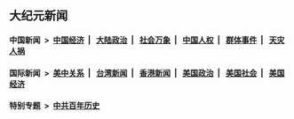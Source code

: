 ## 大纪元新闻

#### 中国新闻 &nbsp;>&nbsp; [中国经济](indexes/ncid283/README.md?12271245) &nbsp;| &nbsp; [大陆政治](indexes/ncid277/README.md?12271245) &nbsp;| &nbsp; [社会万象](indexes/ncid282/README.md?12271245) &nbsp;| &nbsp; [中国人权](indexes/ncid278/README.md?12271245) &nbsp;| &nbsp; [群体事件](indexes/ncid279/README.md?12271245) &nbsp;| &nbsp; [天灾人祸](indexes/ncid280/README.md?12271245)

#### 国际新闻 &nbsp;>&nbsp; [美中关系](indexes/nf1412576/README.md?12271245) &nbsp;| &nbsp; [台湾新闻](indexes/ncid1349361/README.md?12271245) &nbsp;| &nbsp; [香港新闻](indexes/ncid1349362/README.md?12271245) &nbsp;| &nbsp; [美国政治](indexes/ncid1078159/README.md?12271245) &nbsp;| &nbsp; [美国社会](indexes/ncid1078160/README.md?12271245) &nbsp;| &nbsp; [美国经济](indexes/ncid1078158/README.md?12271245)

#### 特别专题 &nbsp;>&nbsp; [中共百年历史](https://github.com/epoch-news/epoch-special/blob/master/README.md?12271245)  
